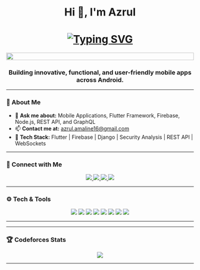 <h1 align="center">Hi 👋, I'm Azrul</h1>

<h1 align="center">
  <a href="https://git.io/typing-svg">
   <img src="https://readme-typing-svg.herokuapp.com?font=Fira+Code&pause=1000&color=34F7FF&width=600&lines=Full-Stack+Mobile+App+Developer;Flutter+%7C+Django+%7C+REST+API+%7C+FIREBASE;Building+Scalable+Apps+for+Android" alt="Typing SVG" />
  </a>
</h1>

<p align="center">
  <img src="https://i.imgur.com/dBaSKWF.gif" height="20" width="100%">
</p>

<h3 align="center">Building innovative, functional, and user-friendly mobile apps across Android.</h3>

---

### 🌟 About Me
- 💬 **Ask me about:** Mobile Applications, Flutter Framework, Firebase, Node.js, REST API, and GraphQL  
- 📫 **Contact me at:** azrul.amaline16@gmail.com 
- 🚀 **Tech Stack:** Flutter | Firebase | Django | Security Analysis | REST API | WebSockets  

---

### 🤝 Connect with Me  
<p align="center">
  <a href="https://linkedin.com/in/azrul-amaline" target="_blank">
    <img src="https://img.shields.io/badge/-LinkedIn-blue?style=flat&logo=Linkedin&logoColor=white" />
  </a>
  <a href="https://fb.com/azrulamaline16" target="_blank">
    <img src="https://img.shields.io/badge/-Facebook-1877F2?style=flat&logo=Facebook&logoColor=white" />
  </a>
  <a href="https://codeforces.com/profile/Azrul_Amaline" target="_blank">
    <img src="https://img.shields.io/badge/-Codeforces-1F8ACB?style=flat&logo=Codeforces&logoColor=white" />
  </a>
  <a href="mailto:azrul.amaline16@gmail.com" target="_blank">
    <img src="https://img.shields.io/badge/-Email-D14836?style=flat&logo=Gmail&logoColor=white" />
  </a>
</p>

---

### ⚙️ Tech & Tools  
<p align="center">
  <img src="https://img.shields.io/badge/Flutter-%2302569B.svg?style=flat&logo=Flutter&logoColor=white" />
  <img src="https://img.shields.io/badge/Dart-%230175C2.svg?style=flat&logo=Dart&logoColor=white" />
  <img src="https://img.shields.io/badge/Django-%2343853D.svg?style=flat&logo=Node.js&logoColor=white" />
  <img src="https://img.shields.io/badge/REST%20API-%23000000.svg?style=flat&logo=REST&logoColor=white" />
    <img src="https://img.shields.io/badge/Firebase-%23039BE5.svg?style=flat&logo=Firebase&logoColor=white" />
  <img src="https://img.shields.io/badge/Git-%23F05033.svg?style=flat&logo=Git&logoColor=white" />
  <img src="https://img.shields.io/badge/C++-%2300599C.svg?style=flat&logo=c%2B%2B&logoColor=white" />
  <img src="https://img.shields.io/badge/Figma-%23F24E1E.svg?style=flat&logo=Figma&logoColor=white" />
</p>

---



---

### 🏆 Codeforces Stats  
<p align="center">
  <img src="https://raw.githubusercontent.com/your-github-username/cf-stats/main/output/light_card.svg#gh-dark-mode-only" />
</p>

---


